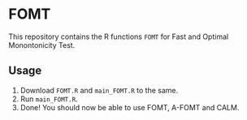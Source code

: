 # FOMT 

This repository contains the R functions `FOMT` for Fast and Optimal Monontonicity Test. 

## Usage
1. Download `FOMT.R` and `main_FOMT.R` to the same.
2. Run `main_FOMT.R`.
3. Done! You should now be able to use FOMT, A-FOMT and CALM.
